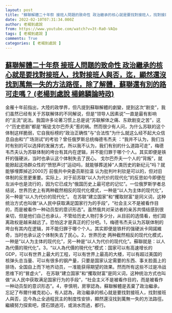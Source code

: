 ```yaml
---
layout: post
title: "蘇聯解體二十年祭 接班人問題的致命性 政治繼承的核心就是要找對接班人，找對接班人與否，迄，顯然還沒找到萬無一失的方法路徑，除了解體，蘇聯還有別的路可走嗎？ (老楊到處說 楊錦驎論時政)"
date: 2022-02-10T07:31:34.000Z
author: 老楊到處說
from: https://www.youtube.com/watch?v=3t-Ra0-VAQo
tags: [ 老楊到處說 ]
comments: True
categories: [ 老楊到處說 ]
---
```

<!--1644478294000-->
[蘇聯解體二十年祭 接班人問題的致命性 政治繼承的核心就是要找對接班人，找對接班人與否，迄，顯然還沒找到萬無一失的方法路徑，除了解體，蘇聯還有別的路可走嗎？ (老楊到處說 楊錦驎論時政)](https://www.youtube.com/watch?v=3t-Ra0-VAQo)
------

<div>
金雁十年前指出，大陸的政學界，但凡提到蘇聯解體的劇變，提到这次“剧变”，我们虽然已经有关于苏联解体的不同解说，但是“领导人因素说”一直是最有影响的“主流”说法。我国许多论著习惯上总是说“苏联解体之痛、东欧剧变之苦”，这个“历史悲剧”都是“叛徒戈尔巴乔夫”惹的祸。然而很少有人问，为什么苏联的这个体制这样脆弱，它自我标榜的“政治正确性”与“合法性”为什么就这么经不起大众信息自由和“广场测试”的考验？曾任俄罗斯总统梅德韦杰夫 ：“我并不认为，我们当时有别的可以选择的发展方式，所以我不认为，我们有别的什么道路可走”，梅德韦杰夫认为苏联体制的垮台有其内在逻辑，并不能归罪于哪个个人。其实即便是铁杆的强硬派，当时也承认这个体制失去了民心。 戈尔巴乔夫一个人的“背叛”，就能掀起这场群众性的“愤怒声讨”运动吗，就能够葬送掉“人类历史的新纪元”吗？就能够埋葬掉近2000万 前俄共中央委员斯拉温 认为批判叶利钦是可以的，但对旧体制的反思更重要。实际上，对于前苏联“以人为代价的现代化”的反思如今即便在左派中也是流行的，因为它已成为“俄国历史上最可悲的记忆”。一位俄罗斯学者总结说，世界历史上有两种截然相反的现代化模式，一种是“以人为主体的现代化”，另一种是“以人为代价的现代化”。 在苏联“建立国家”和“攫取财富”是同义词，这种统治方式也叫做“从人民中获取满足国家行为的手段”，“社会主义不是被看作目的，而是被看作一种动员型的意识形态”。虽然俄共对采访者的亲苏共情结感到很亲切，但是他们自己也承认，不管给历史人物打多少分，从目前的选情看，他们距离政权是越来越远了。恐怕这才是真正的打分吧。1，梅德韦杰夫认为苏联体制的垮台有其内在逻辑，并不能归罪于哪个个人。其实即便是铁杆的强硬派卡岡諾維奇，当时也承认这个体制失去了民心。2，世界历史 两种截然相反的现代化模式，一种是“以人为主体的现代化”，另一种是“以人为代价的现代化”。蘇聯就是：以人為代價的現代化”。3，“以人為代價的現代化”模式：国家可以有高速增长的GDP，可以有世界上最大的工程，可以有世界上最高的大楼，可以有超过美国的核弹头总当量、可以有很多的钢产量，只要是国家认定需要的东西、事关脸面上的排场，全国自上而下地齐动员，一准能获得期望的效果。然而所有这些不过是冷战思维下的“冒虚火”， 在苏联“建立国家”和“攫取财富”是同义词，这种统治方式也叫做“从人民中获取满足国家行为的手段”，“社会主义不是被看作目的，而是被看作一种动员型的意识形态”。4，李慎明，房寧認為，蘇聯解體是丟棄了政治繼承，忘記了布爾什維克初心，有人認為，政治繼承的核心就是要找對接班人，找對接班人與否，迄今為止全過程民主的制度性安排，顯然還沒找到萬無一失的方法路徑。繼續努力探索吧，摸石頭過河，或淌水而過，都行。
</div>
